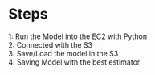 # Steps

1: Run the Model into the EC2 with Python  
2: Connected with the S3  
3: Save/Load the model in the S3  
4: Saving Model with the best estimator 
